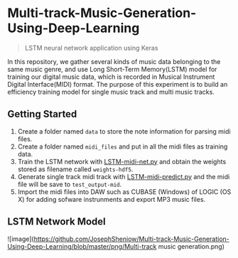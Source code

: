 # Multi-track-Music-Generation-Using-Deep-Learning
> LSTM neural network application using Keras

In this repository, we gather several kinds of music data belonging to the same music genre, and use Long Short-Term Memory(LSTM) model for training our digital music data, which is recorded in Musical Instrument Digital Interface(MIDI) format. The purpose of this experiment is to build an efficiency training model for single music track and multi music tracks.

## Getting Started

1. Create a folder named `data` to store the note information for parsing midi files.
2. Create a folder named `midi_files` and put in all the midi files as training data.
3. Train the LSTM network with [LSTM-midi-net.py](#) and obtain the weights stored as filename called `weights-hdf5`.
4. Generate single track midi track with [LSTM-midi-predict.py](#) and the midi file will be save to `test_output-mid`.
5. Import the midi files into DAW such as CUBASE (Windows) of LOGIC (OS X) for adding sofware instrunments and export MP3 music files.

## LSTM Network Model

![image](https://github.com/JosephSheniow/Multi-track-Music-Generation-Using-Deep-Learning/blob/master/png/Multi-track music generation.png)

